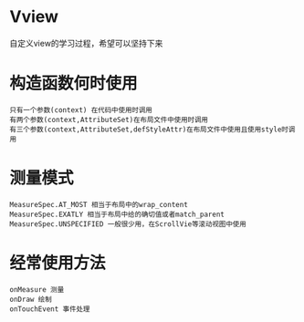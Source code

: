 # Vview
自定义view的学习过程，希望可以坚持下来
# 构造函数何时使用
    只有一个参数(context) 在代码中使用时调用
    有两个参数(context,AttributeSet)在布局文件中使用时调用
    有三个参数(context,AttributeSet,defStyleAttr)在布局文件中使用且使用style时调用
# 测量模式
    MeasureSpec.AT_MOST 相当于布局中的wrap_content
    MeasureSpec.EXATLY 相当于布局中给的确切值或者match_parent
    MeasureSpec.UNSPECIFIED 一般很少用，在ScrollVie等滚动视图中使用
# 经常使用方法
    onMeasure 测量
    onDraw 绘制
    onTouchEvent 事件处理
